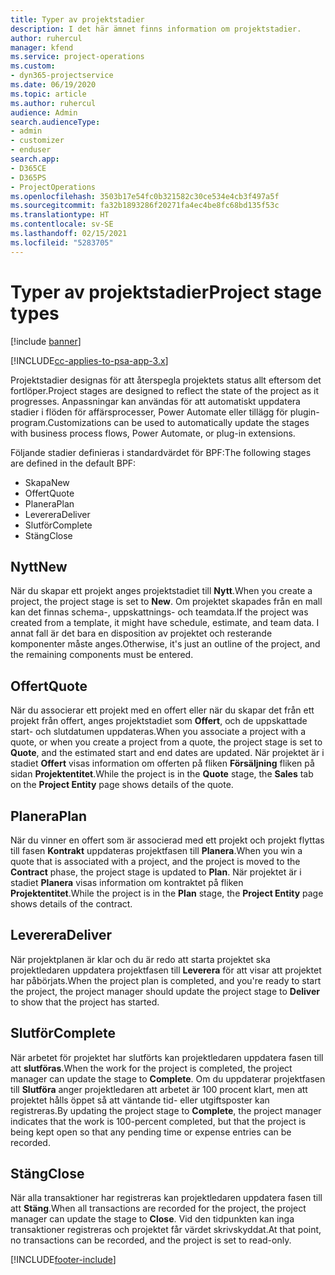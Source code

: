 ```yaml
---
title: Typer av projektstadier
description: I det här ämnet finns information om projektstadier.
author: ruhercul
manager: kfend
ms.service: project-operations
ms.custom:
- dyn365-projectservice
ms.date: 06/19/2020
ms.topic: article
ms.author: ruhercul
audience: Admin
search.audienceType:
- admin
- customizer
- enduser
search.app:
- D365CE
- D365PS
- ProjectOperations
ms.openlocfilehash: 3503b17e54fc0b321582c30ce534e4cb3f497a5f
ms.sourcegitcommit: fa32b1893286f20271fa4ec4be8fc68bd135f53c
ms.translationtype: HT
ms.contentlocale: sv-SE
ms.lasthandoff: 02/15/2021
ms.locfileid: "5283705"
---
```

# <a name="project-stage-types"></a><span data-ttu-id="ef416-103">Typer av projektstadier</span><span class="sxs-lookup"><span data-stu-id="ef416-103">Project stage types</span></span> 

[!include [banner](../includes/psa-now-project-operations.md)]

[!INCLUDE[cc-applies-to-psa-app-3.x](../includes/cc-applies-to-psa-app-3x.md)]

<span data-ttu-id="ef416-104">Projektstadier designas för att återspegla projektets status allt eftersom det fortlöper.</span><span class="sxs-lookup"><span data-stu-id="ef416-104">Project stages are designed to reflect the state of the project as it progresses.</span></span> <span data-ttu-id="ef416-105">Anpassningar kan användas för att automatiskt uppdatera stadier i flöden för affärsprocesser, Power Automate eller tillägg för plugin-program.</span><span class="sxs-lookup"><span data-stu-id="ef416-105">Customizations can be used to automatically update the stages with business process flows, Power Automate, or plug-in extensions.</span></span>

<span data-ttu-id="ef416-106">Följande stadier definieras i standardvärdet för BPF:</span><span class="sxs-lookup"><span data-stu-id="ef416-106">The following stages are defined in the default BPF:</span></span>

- <span data-ttu-id="ef416-107">Skapa</span><span class="sxs-lookup"><span data-stu-id="ef416-107">New</span></span>
- <span data-ttu-id="ef416-108">Offert</span><span class="sxs-lookup"><span data-stu-id="ef416-108">Quote</span></span>
- <span data-ttu-id="ef416-109">Planera</span><span class="sxs-lookup"><span data-stu-id="ef416-109">Plan</span></span>
- <span data-ttu-id="ef416-110">Leverera</span><span class="sxs-lookup"><span data-stu-id="ef416-110">Deliver</span></span>
- <span data-ttu-id="ef416-111">Slutför</span><span class="sxs-lookup"><span data-stu-id="ef416-111">Complete</span></span>
- <span data-ttu-id="ef416-112">Stäng</span><span class="sxs-lookup"><span data-stu-id="ef416-112">Close</span></span> 

## <a name="new"></a><span data-ttu-id="ef416-113">Nytt</span><span class="sxs-lookup"><span data-stu-id="ef416-113">New</span></span>

<span data-ttu-id="ef416-114">När du skapar ett projekt anges projektstadiet till **Nytt**.</span><span class="sxs-lookup"><span data-stu-id="ef416-114">When you create a project, the project stage is set to **New**.</span></span> <span data-ttu-id="ef416-115">Om projektet skapades från en mall kan det finnas schema-, uppskattnings- och teamdata.</span><span class="sxs-lookup"><span data-stu-id="ef416-115">If the project was created from a template, it might have schedule, estimate, and team data.</span></span> <span data-ttu-id="ef416-116">I annat fall är det bara en disposition av projektet och resterande komponenter måste anges.</span><span class="sxs-lookup"><span data-stu-id="ef416-116">Otherwise, it's just an outline of the project, and the remaining components must be entered.</span></span>

## <a name="quote"></a><span data-ttu-id="ef416-117">Offert</span><span class="sxs-lookup"><span data-stu-id="ef416-117">Quote</span></span>

<span data-ttu-id="ef416-118">När du associerar ett projekt med en offert eller när du skapar det från ett projekt från offert, anges projektstadiet som **Offert**, och de uppskattade start- och slutdatumen uppdateras.</span><span class="sxs-lookup"><span data-stu-id="ef416-118">When you associate a project with a quote, or when you create a project from a quote, the project stage is set to **Quote**, and the estimated start and end dates are updated.</span></span> <span data-ttu-id="ef416-119">När projektet är i stadiet **Offert** visas information om offerten på fliken **Försäljning** fliken på sidan **Projektentitet**.</span><span class="sxs-lookup"><span data-stu-id="ef416-119">While the project is in the **Quote** stage, the **Sales** tab on the **Project Entity** page shows details of the quote.</span></span>

## <a name="plan"></a><span data-ttu-id="ef416-120">Planera</span><span class="sxs-lookup"><span data-stu-id="ef416-120">Plan</span></span>

<span data-ttu-id="ef416-121">När du vinner en offert som är associerad med ett projekt och projekt flyttas till fasen **Kontrakt** uppdateras projektfasen till **Planera**.</span><span class="sxs-lookup"><span data-stu-id="ef416-121">When you win a quote that is associated with a project, and the project is moved to the **Contract** phase, the project stage is updated to **Plan**.</span></span> <span data-ttu-id="ef416-122">När projektet är i stadiet **Planera** visas information om kontraktet på fliken **Projektentitet**.</span><span class="sxs-lookup"><span data-stu-id="ef416-122">While the project is in the **Plan** stage, the **Project Entity** page shows details of the contract.</span></span>

## <a name="deliver"></a><span data-ttu-id="ef416-123">Leverera</span><span class="sxs-lookup"><span data-stu-id="ef416-123">Deliver</span></span>

<span data-ttu-id="ef416-124">När projektplanen är klar och du är redo att starta projektet ska projektledaren uppdatera projektfasen till **Leverera** för att visar att projektet har påbörjats.</span><span class="sxs-lookup"><span data-stu-id="ef416-124">When the project plan is completed, and you're ready to start the project, the project manager should update the project stage to **Deliver** to show that the project has started.</span></span>

## <a name="complete"></a><span data-ttu-id="ef416-125">Slutför</span><span class="sxs-lookup"><span data-stu-id="ef416-125">Complete</span></span> 

<span data-ttu-id="ef416-126">När arbetet för projektet har slutförts kan projektledaren uppdatera fasen till att **slutföras**.</span><span class="sxs-lookup"><span data-stu-id="ef416-126">When the work for the project is completed, the project manager can update the stage to **Complete**.</span></span> <span data-ttu-id="ef416-127">Om du uppdaterar projektfasen till **Slutföra** anger projektledaren att arbetet är 100 procent klart, men att projektet hålls öppet så att väntande tid- eller utgiftsposter kan registreras.</span><span class="sxs-lookup"><span data-stu-id="ef416-127">By updating the project stage to **Complete**, the project manager indicates that the work is 100-percent completed, but that the project is being kept open so that any pending time or expense entries can be recorded.</span></span>

## <a name="close"></a><span data-ttu-id="ef416-128">Stäng</span><span class="sxs-lookup"><span data-stu-id="ef416-128">Close</span></span>

<span data-ttu-id="ef416-129">När alla transaktioner har registreras kan projektledaren uppdatera fasen till att **Stäng**.</span><span class="sxs-lookup"><span data-stu-id="ef416-129">When all transactions are recorded for the project, the project manager can update the stage to **Close**.</span></span> <span data-ttu-id="ef416-130">Vid den tidpunkten kan inga transaktioner registreras och projektet får värdet skrivskyddat.</span><span class="sxs-lookup"><span data-stu-id="ef416-130">At that point, no transactions can be recorded, and the project is set to read-only.</span></span>


[!INCLUDE[footer-include](../includes/footer-banner.md)]